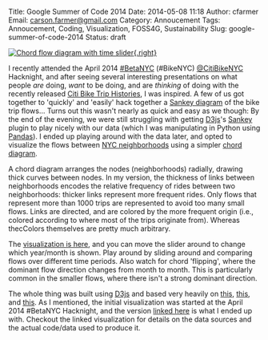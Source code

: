 Title: Google Summer of Code 2014
Date: 2014-05-08 11:18
Author: cfarmer
Email: carson.farmer@gmail.com
Category: Annoucement
Tags: Annoucement, Coding, Visualization, FOSS4G, Sustainability
Slug: google-summer-of-code-2014
Status: draft

[![Chord flow diagram with time slider][image]{.right}][viz] 

I recently attended the April 2014 [#BetaNYC][beta-nyc] (#BikeNYC) [@CitiBikeNYC][citi-bike-twitter] Hacknight, and after seeing several interesting presentations on what people *are* doing, *want* to be doing, and are *thinking* of doing with the recently released [Citi Bike Trip Histories][citi-bike-data], I was inspired. A few of us got together to 'quickly' and 'easily' hack together a [Sankey diagram][sanky] of the bike trip flows... Turns out this wasn't nearly as quick and easy as we though: By the end of the evening, we were still struggling with getting [D3js][d3js]'s [Sankey][d3-sanky] plugin to play nicely with our data (which I was manipulating in Python using [Pandas][pandas]). I ended up playing around with the data later, and opted to visualize the flows between [NYC neighborhoods][neighborhoods] using a simpler [chord diagram][chord-layout].

A chord diagram arranges the nodes (neighborhoods) radially, drawing thick curves between nodes. In my version, the thickness of links between neighborhoods encodes the relative frequency of rides between two neighborhoods: thicker links represent more frequent rides. Only flows that represent more than 1000 trips are represented to avoid too many small flows. Links are directed, and are colored by the more frequent origin (i.e., colored according to where most of the trips originate from). Whereas thecColors themselves are pretty much arbitrary.

The [visualization is here][viz], and you can move the slider around to change which year/month is shown. Play around by sliding around and comparing flows over different time periods. Also watch for chord 'flipping', where the dominant flow direction changes from month to month. This is particularly common in the smaller flows, where there isn't a strong dominant direction.

The whole thing was built using [D3js][d3js] and based very heavily on [this](http://bost.ocks.org/mike/uberdata), [this](http://exposedata.com/tutorial/chord/latest.html), and [this](http://fleetinbeing.net/d3e/chord.html). As I mentioned, the initial visualization was started at the April 2014 #BetaNYC Hacknight, and the version [linked here][viz] is what I ended up with. Checkout the linked visualization for details on the data sources and the actual code/data used to produce it.


[beta-nyc]: http://www.meetup.com/betanyc/
[citi-bike-twitter]: https://twitter.com/CitibikeNYC
[citi-bike-data]: https://citibikenyc.com/system-data
[sanky]: http://bost.ocks.org/mike/sankey/
[d3js]: http://d3js.org/
[d3-sanky]: https://github.com/d3/d3-plugins/tree/master/sankey
[pandas]: http://pandas.pydata.org/
[chord-layout]: https://github.com/mbostock/d3/wiki/Chord-Layout
[neighborhoods]: http://nycdata.pediacities.com/dataset?tags=neighborhoods
[viz]: http://bl.ocks.org/cfarmer/11478345
[image]: {filename}/images/chord_citibike.png